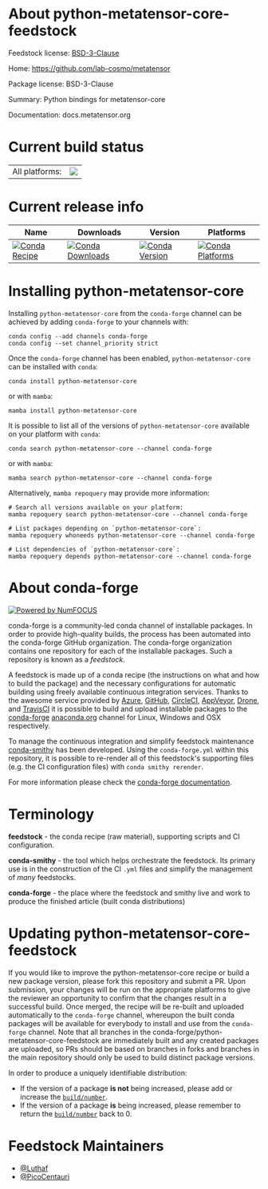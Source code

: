 About python-metatensor-core-feedstock
======================================

Feedstock license: [BSD-3-Clause](https://github.com/conda-forge/python-metatensor-core-feedstock/blob/main/LICENSE.txt)

Home: https://github.com/lab-cosmo/metatensor

Package license: BSD-3-Clause

Summary: Python bindings for metatensor-core

Documentation: docs.metatensor.org

Current build status
====================


<table><tr><td>All platforms:</td>
    <td>
      <a href="https://dev.azure.com/conda-forge/feedstock-builds/_build/latest?definitionId=24977&branchName=main">
        <img src="https://dev.azure.com/conda-forge/feedstock-builds/_apis/build/status/python-metatensor-core-feedstock?branchName=main">
      </a>
    </td>
  </tr>
</table>

Current release info
====================

| Name | Downloads | Version | Platforms |
| --- | --- | --- | --- |
| [![Conda Recipe](https://img.shields.io/badge/recipe-python--metatensor--core-green.svg)](https://anaconda.org/conda-forge/python-metatensor-core) | [![Conda Downloads](https://img.shields.io/conda/dn/conda-forge/python-metatensor-core.svg)](https://anaconda.org/conda-forge/python-metatensor-core) | [![Conda Version](https://img.shields.io/conda/vn/conda-forge/python-metatensor-core.svg)](https://anaconda.org/conda-forge/python-metatensor-core) | [![Conda Platforms](https://img.shields.io/conda/pn/conda-forge/python-metatensor-core.svg)](https://anaconda.org/conda-forge/python-metatensor-core) |

Installing python-metatensor-core
=================================

Installing `python-metatensor-core` from the `conda-forge` channel can be achieved by adding `conda-forge` to your channels with:

```
conda config --add channels conda-forge
conda config --set channel_priority strict
```

Once the `conda-forge` channel has been enabled, `python-metatensor-core` can be installed with `conda`:

```
conda install python-metatensor-core
```

or with `mamba`:

```
mamba install python-metatensor-core
```

It is possible to list all of the versions of `python-metatensor-core` available on your platform with `conda`:

```
conda search python-metatensor-core --channel conda-forge
```

or with `mamba`:

```
mamba search python-metatensor-core --channel conda-forge
```

Alternatively, `mamba repoquery` may provide more information:

```
# Search all versions available on your platform:
mamba repoquery search python-metatensor-core --channel conda-forge

# List packages depending on `python-metatensor-core`:
mamba repoquery whoneeds python-metatensor-core --channel conda-forge

# List dependencies of `python-metatensor-core`:
mamba repoquery depends python-metatensor-core --channel conda-forge
```


About conda-forge
=================

[![Powered by
NumFOCUS](https://img.shields.io/badge/powered%20by-NumFOCUS-orange.svg?style=flat&colorA=E1523D&colorB=007D8A)](https://numfocus.org)

conda-forge is a community-led conda channel of installable packages.
In order to provide high-quality builds, the process has been automated into the
conda-forge GitHub organization. The conda-forge organization contains one repository
for each of the installable packages. Such a repository is known as a *feedstock*.

A feedstock is made up of a conda recipe (the instructions on what and how to build
the package) and the necessary configurations for automatic building using freely
available continuous integration services. Thanks to the awesome service provided by
[Azure](https://azure.microsoft.com/en-us/services/devops/), [GitHub](https://github.com/),
[CircleCI](https://circleci.com/), [AppVeyor](https://www.appveyor.com/),
[Drone](https://cloud.drone.io/welcome), and [TravisCI](https://travis-ci.com/)
it is possible to build and upload installable packages to the
[conda-forge](https://anaconda.org/conda-forge) [anaconda.org](https://anaconda.org/)
channel for Linux, Windows and OSX respectively.

To manage the continuous integration and simplify feedstock maintenance
[conda-smithy](https://github.com/conda-forge/conda-smithy) has been developed.
Using the ``conda-forge.yml`` within this repository, it is possible to re-render all of
this feedstock's supporting files (e.g. the CI configuration files) with ``conda smithy rerender``.

For more information please check the [conda-forge documentation](https://conda-forge.org/docs/).

Terminology
===========

**feedstock** - the conda recipe (raw material), supporting scripts and CI configuration.

**conda-smithy** - the tool which helps orchestrate the feedstock.
                   Its primary use is in the construction of the CI ``.yml`` files
                   and simplify the management of *many* feedstocks.

**conda-forge** - the place where the feedstock and smithy live and work to
                  produce the finished article (built conda distributions)


Updating python-metatensor-core-feedstock
=========================================

If you would like to improve the python-metatensor-core recipe or build a new
package version, please fork this repository and submit a PR. Upon submission,
your changes will be run on the appropriate platforms to give the reviewer an
opportunity to confirm that the changes result in a successful build. Once
merged, the recipe will be re-built and uploaded automatically to the
`conda-forge` channel, whereupon the built conda packages will be available for
everybody to install and use from the `conda-forge` channel.
Note that all branches in the conda-forge/python-metatensor-core-feedstock are
immediately built and any created packages are uploaded, so PRs should be based
on branches in forks and branches in the main repository should only be used to
build distinct package versions.

In order to produce a uniquely identifiable distribution:
 * If the version of a package **is not** being increased, please add or increase
   the [``build/number``](https://docs.conda.io/projects/conda-build/en/latest/resources/define-metadata.html#build-number-and-string).
 * If the version of a package **is** being increased, please remember to return
   the [``build/number``](https://docs.conda.io/projects/conda-build/en/latest/resources/define-metadata.html#build-number-and-string)
   back to 0.

Feedstock Maintainers
=====================

* [@Luthaf](https://github.com/Luthaf/)
* [@PicoCentauri](https://github.com/PicoCentauri/)

